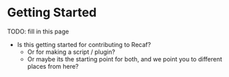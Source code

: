 # Getting Started

TODO: fill in this page

- Is this getting started for contributing to Recaf?
  - Or for making a script / plugin?
  - Or maybe its the starting point for both, and we point you to different places from here?
